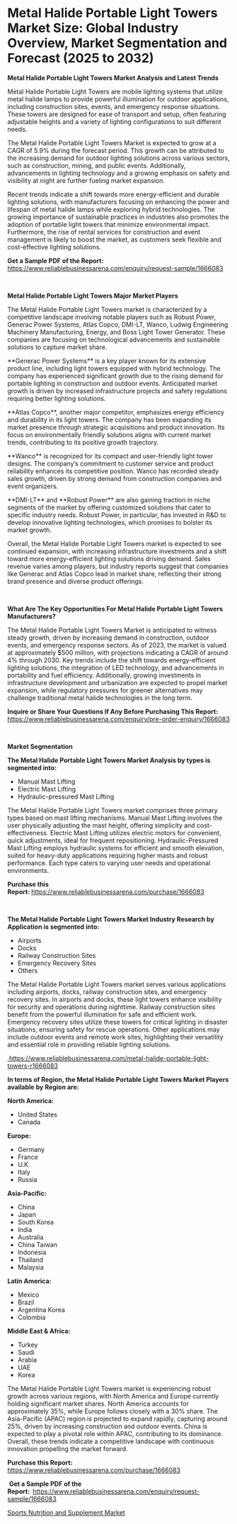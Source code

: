 <p><h1>Metal Halide Portable Light Towers Market Size: Global Industry Overview, Market Segmentation and Forecast (2025 to 2032)</h1></p><p><strong>Metal Halide Portable Light Towers Market Analysis and Latest Trends</strong></p>
<p><p>Metal Halide Portable Light Towers are mobile lighting systems that utilize metal halide lamps to provide powerful illumination for outdoor applications, including construction sites, events, and emergency response situations. These towers are designed for ease of transport and setup, often featuring adjustable heights and a variety of lighting configurations to suit different needs.</p><p>The Metal Halide Portable Light Towers Market is expected to grow at a CAGR of 5.9% during the forecast period. This growth can be attributed to the increasing demand for outdoor lighting solutions across various sectors, such as construction, mining, and public events. Additionally, advancements in lighting technology and a growing emphasis on safety and visibility at night are further fueling market expansion. </p><p>Recent trends indicate a shift towards more energy-efficient and durable lighting solutions, with manufacturers focusing on enhancing the power and lifespan of metal halide lamps while exploring hybrid technologies. The growing importance of sustainable practices in industries also promotes the adoption of portable light towers that minimize environmental impact. Furthermore, the rise of rental services for construction and event management is likely to boost the market, as customers seek flexible and cost-effective lighting solutions.</p></p>
<p><strong>Get a Sample PDF of the Report:&nbsp;</strong> <a href="https://www.reliablebusinessarena.com/enquiry/request-sample/1666083?utm_campaign=2485&utm_medium=2&utm_source=Github&utm_content=ia&utm_term=08032025&utm_id=metal-halide-portable-light-towers">https://www.reliablebusinessarena.com/enquiry/request-sample/1666083</a></p>
<p>&nbsp;</p>
<p><strong>Metal Halide Portable Light Towers Major Market Players</strong></p>
<p><p>The Metal Halide Portable Light Towers market is characterized by a competitive landscape involving notable players such as Robust Power, Generac Power Systems, Atlas Copco, DMI-LT, Wanco, Ludwig Engineering Machinery Manufacturing, Energy, and Boss Light Tower Generator. These companies are focusing on technological advancements and sustainable solutions to capture market share.</p><p>**Generac Power Systems** is a key player known for its extensive product line, including light towers equipped with hybrid technology. The company has experienced significant growth due to the rising demand for portable lighting in construction and outdoor events. Anticipated market growth is driven by increased infrastructure projects and safety regulations requiring better lighting solutions.</p><p>**Atlas Copco**, another major competitor, emphasizes energy efficiency and durability in its light towers. The company has been expanding its market presence through strategic acquisitions and product innovation. Its focus on environmentally friendly solutions aligns with current market trends, contributing to its positive growth trajectory.</p><p>**Wanco** is recognized for its compact and user-friendly light tower designs. The company’s commitment to customer service and product reliability enhances its competitive position. Wanco has recorded steady sales growth, driven by strong demand from construction companies and event organizers.</p><p>**DMI-LT** and **Robust Power** are also gaining traction in niche segments of the market by offering customized solutions that cater to specific industry needs. Robust Power, in particular, has invested in R&D to develop innovative lighting technologies, which promises to bolster its market growth.</p><p>Overall, the Metal Halide Portable Light Towers market is expected to see continued expansion, with increasing infrastructure investments and a shift toward more energy-efficient lighting solutions driving demand. Sales revenue varies among players, but industry reports suggest that companies like Generac and Atlas Copco lead in market share, reflecting their strong brand presence and diverse product offerings.</p></p>
<p>&nbsp;</p>
<p><strong>What Are The Key Opportunities For Metal Halide Portable Light Towers Manufacturers?</strong></p>
<p><p>The Metal Halide Portable Light Towers Market is anticipated to witness steady growth, driven by increasing demand in construction, outdoor events, and emergency response sectors. As of 2023, the market is valued at approximately $500 million, with projections indicating a CAGR of around 4% through 2030. Key trends include the shift towards energy-efficient lighting solutions, the integration of LED technology, and advancements in portability and fuel efficiency. Additionally, growing investments in infrastructure development and urbanization are expected to propel market expansion, while regulatory pressures for greener alternatives may challenge traditional metal halide technologies in the long term.</p></p>
<p><strong>Inquire or Share Your Questions If Any Before Purchasing This Report:</strong> <a href="https://www.reliablebusinessarena.com/enquiry/pre-order-enquiry/1666083?utm_campaign=2485&utm_medium=2&utm_source=Github&utm_content=ia&utm_term=08032025&utm_id=metal-halide-portable-light-towers">https://www.reliablebusinessarena.com/enquiry/pre-order-enquiry/1666083</a></p>
<p>&nbsp;</p>
<p><strong>Market Segmentation</strong></p>
<p><strong>The Metal Halide Portable Light Towers Market Analysis by types is segmented into:</strong></p>
<p><ul><li>Manual Mast Lifting</li><li>Electric Mast Lifting</li><li>Hydraulic-pressured Mast Lifting</li></ul></p>
<p><p>The Metal Halide Portable Light Towers market comprises three primary types based on mast lifting mechanisms. Manual Mast Lifting involves the user physically adjusting the mast height, offering simplicity and cost-effectiveness. Electric Mast Lifting utilizes electric motors for convenient, quick adjustments, ideal for frequent repositioning. Hydraulic-Pressured Mast Lifting employs hydraulic systems for efficient and smooth elevation, suited for heavy-duty applications requiring higher masts and robust performance. Each type caters to varying user needs and operational environments.</p></p>
<p><strong>Purchase this Report:&nbsp;</strong><a href="https://www.reliablebusinessarena.com/purchase/1666083?utm_campaign=2485&utm_medium=2&utm_source=Github&utm_content=ia&utm_term=08032025&utm_id=metal-halide-portable-light-towers">https://www.reliablebusinessarena.com/purchase/1666083</a></p>
<p>&nbsp;</p>
<p><strong>The Metal Halide Portable Light Towers Market Industry Research by Application is segmented into:</strong></p>
<p><ul><li>Airports</li><li>Docks</li><li>Railway Construction Sites</li><li>Emergency Recovery Sites</li><li>Others</li></ul></p>
<p><p>The Metal Halide Portable Light Towers market serves various applications including airports, docks, railway construction sites, and emergency recovery sites. In airports and docks, these light towers enhance visibility for security and operations during nighttime. Railway construction sites benefit from the powerful illumination for safe and efficient work. Emergency recovery sites utilize these towers for critical lighting in disaster situations, ensuring safety for rescue operations. Other applications may include outdoor events and remote work sites, highlighting their versatility and essential role in providing reliable lighting solutions.</p></p>
<p><a href="https://www.reliablebusinessarena.com/metal-halide-portable-light-towers-r1666083?utm_campaign=2485&utm_medium=2&utm_source=Github&utm_content=ia&utm_term=08032025&utm_id=metal-halide-portable-light-towers">&nbsp;https://www.reliablebusinessarena.com/metal-halide-portable-light-towers-r1666083</a></p>
<p><strong>In terms of Region, the Metal Halide Portable Light Towers Market Players available by Region are:</strong></p>
<p>
    <p> <strong> North America: </strong>
        <ul>
            <li>United States</li>
            <li>Canada</li>
        </ul>
        </p> 
    <p> <strong> Europe: </strong>
        <ul>
            <li>Germany</li>
            <li>France</li>
            <li>U.K.</li>
            <li>Italy</li>
            <li>Russia</li>
        </ul>
        </p> 
    <p> <strong> Asia-Pacific: </strong>
        <ul>
            <li>China</li>
            <li>Japan</li>
            <li>South Korea</li>
            <li>India</li>
            <li>Australia</li>
            <li>China Taiwan</li>
            <li>Indonesia</li>
            <li>Thailand</li>
            <li>Malaysia</li>
        </ul>
        </p> 
    <p> <strong> Latin America: </strong>
        <ul>
            <li>Mexico</li>
            <li>Brazil</li>
            <li>Argentina Korea</li>
            <li>Colombia</li>
        </ul>
        </p> 
    <p> <strong> Middle East & Africa: </strong>
        <ul>
            <li>Turkey</li>
            <li>Saudi</li>
            <li>Arabia</li>
            <li>UAE</li>
            <li>Korea</li>
        </ul>
    </p>
    </p>
<p><p>The Metal Halide Portable Light Towers market is experiencing robust growth across various regions, with North America and Europe currently holding significant market shares. North America accounts for approximately 35%, while Europe follows closely with a 30% share. The Asia-Pacific (APAC) region is projected to expand rapidly, capturing around 25%, driven by increasing construction and outdoor events. China is expected to play a pivotal role within APAC, contributing to its dominance. Overall, these trends indicate a competitive landscape with continuous innovation propelling the market forward.</p></p>
<p><strong>Purchase this Report: </strong><a href="https://www.reliablebusinessarena.com/purchase/1666083?utm_campaign=2485&utm_medium=2&utm_source=Github&utm_content=ia&utm_term=08032025&utm_id=metal-halide-portable-light-towers">https://www.reliablebusinessarena.com/purchase/1666083</a></p>
<p>&nbsp;<strong>Get a Sample PDF of the Report:&nbsp;&nbsp;</strong><a href="https://www.reliablebusinessarena.com/enquiry/request-sample/1666083?utm_campaign=2485&utm_medium=2&utm_source=Github&utm_content=ia&utm_term=08032025&utm_id=metal-halide-portable-light-towers">https://www.reliablebusinessarena.com/enquiry/request-sample/1666083</a></p>
<p><strong></strong></p>
<p><p><a href="https://github.com/kathiestrine5ty/Market-Research-Report-List-1/blob/main/sports-nutrition-and-supplement-market.md?utm_campaign=2485&utm_medium=2&utm_source=Github&utm_content=ia&utm_term=08032025&utm_id=metal-halide-portable-light-towers">Sports Nutrition and Supplement Market</a></p></p>